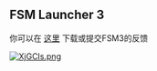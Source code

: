 ## FSM Launcher 3

你可以在 [这里](https://support.qq.com/products/361169) 下载或提交FSM3的反馈

[![XjGCIs.png](https://s1.ax1x.com/2022/06/19/XjGCIs.png)](https://imgtu.com/i/XjGCIs)
